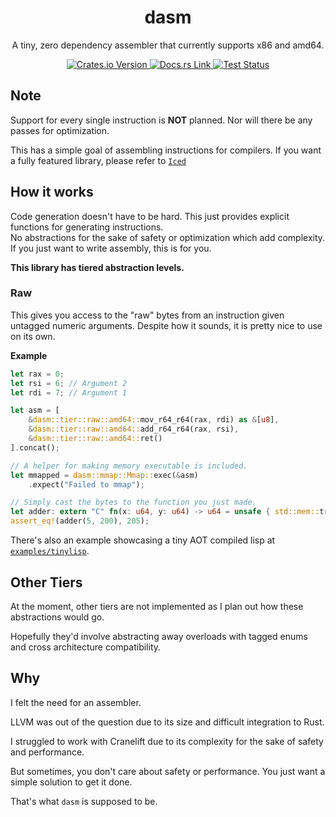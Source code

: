 <h1 align="center"> dasm </h1>

<p align="center">
	A tiny, zero dependency assembler that currently supports x86 and amd64.
</p>

<div align="center">
	<a href="https://crates.io/crates/dasm">
		<img alt="Crates.io Version" src="https://img.shields.io/crates/v/dasm?color=orange">
	</a>
	<a href="https://docs.rs/dasm/latest/dasm">
		<img alt="Docs.rs Link" src="https://img.shields.io/docsrs/dasm?color=blue">
	</a>
	<a href="https://github.com/DvvCz/dasm/actions">
		<img alt="Test Status" src="https://img.shields.io/github/actions/workflow/status/DvvCz/dasm/test.yml?branch=master&label=tests">
	</a>
</div>

## Note

Support for every single instruction is **NOT** planned.
Nor will there be any passes for optimization.

This has a simple goal of assembling instructions for compilers.
If you want a fully featured library, please refer to [`Iced`](https://github.com/icedland/iced)

## How it works

Code generation doesn't have to be hard. This just provides explicit functions for generating instructions.  
No abstractions for the sake of safety or optimization which add complexity. If you just want to write assembly, this is for you.

**This library has tiered abstraction levels.**

### Raw

This gives you access to the "raw" bytes from an instruction given untagged numeric arguments.
Despite how it sounds, it is pretty nice to use on its own.

**Example**

```rust
let rax = 0;
let rsi = 6; // Argument 2
let rdi = 7; // Argument 1

let asm = [
	&dasm::tier::raw::amd64::mov_r64_r64(rax, rdi) as &[u8],
	&dasm::tier::raw::amd64::add_r64_r64(rax, rsi),
	&dasm::tier::raw::amd64::ret()
].concat();

// A helper for making memory executable is included.
let mmapped = dasm::mmap::Mmap::exec(&asm)
	.expect("Failed to mmap");

// Simply cast the bytes to the function you just made.
let adder: extern "C" fn(x: u64, y: u64) -> u64 = unsafe { std::mem::transmute(mmapped.as_ptr()) };
assert_eq!(adder(5, 200), 205);
```

There's also an example showcasing a tiny AOT compiled lisp at [`examples/tinylisp`](https://github.com/DvvCz/dasm/tree/master/examples/tinylisp).

## Other Tiers

At the moment, other tiers are not implemented as I plan out how these abstractions would go.

Hopefully they'd involve abstracting away overloads with tagged enums and cross architecture compatibility.

## Why

I felt the need for an assembler.

LLVM was out of the question due to its size and difficult integration to Rust.

I struggled to work with Cranelift due to its complexity for the sake of safety and performance.

But sometimes, you don't care about safety or performance. You just want a simple solution to get it done.

That's what `dasm` is supposed to be.
